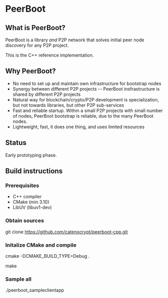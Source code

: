 # PeerBoot
## What is PeerBoot?
PeerBoot is a library _and_ P2P network that solves initial peer node discovery for any P2P project.

This is the C++ reference implementation.

## Why PeerBoot?
* No need to set up and maintain own infrastructure for bootstrap nodes
* Synergy between different P2P projects -- PeerBoot insfrastructure is shared by different P2P projects
* Natural way for blockchain/crypto/P2P development is specialization, but not towards libraries, but other P2P sub-services
* Fast and reliable startup.  Within a small P2P projects with small number of nodes, PeerBoot bootstrap is reliable, due to the many PeerBoot nodes.
* Lightweight, fast, it does one thing, and uses limited resources

## Status
Early prototyping phase.

## Build instructions
### Prerequisites
* C++ compiler
* CMake (min 3.10)
* LibUV (libuv1-dev)
### Obtain sources
git clone https://github.com/catenocrypt/peerboot-cpp.git
### Initalize CMake and compile
cmake -DCMAKE_BUILD_TYPE=Debug .

make

### Sample all
./peerboot_sampleclientapp


